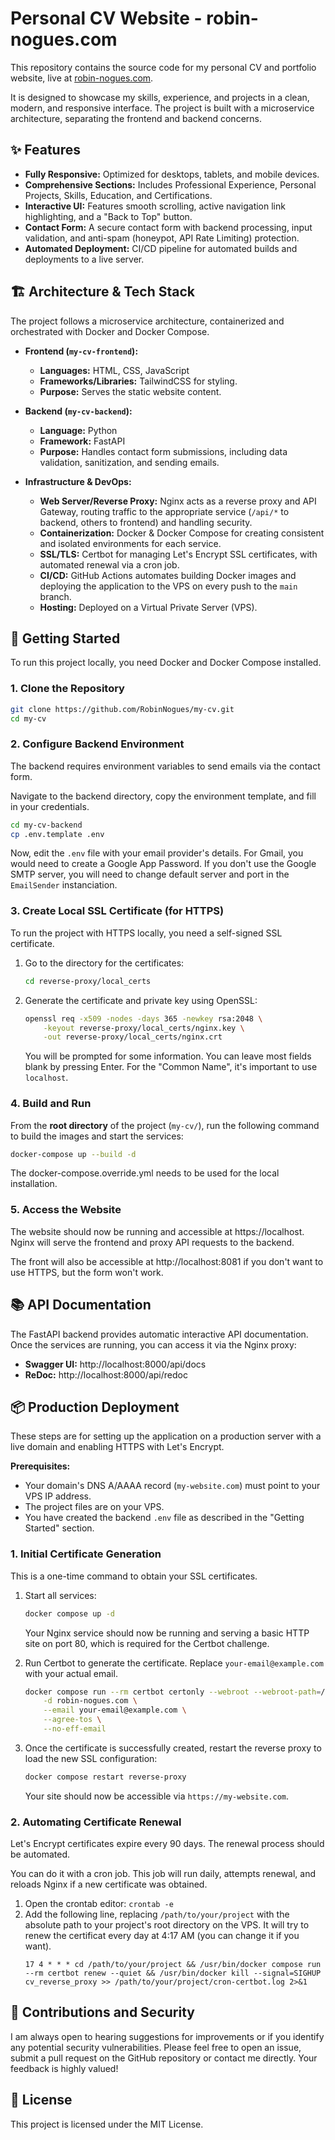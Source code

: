 # Personal CV Website - robin-nogues.com

This repository contains the source code for my personal CV and portfolio website, live at [robin-nogues.com](https://robin-nogues.com/).

It is designed to showcase my skills, experience, and projects in a clean, modern, and responsive interface. The project is built with a microservice architecture, separating the frontend and backend concerns.

## ✨ Features

-   **Fully Responsive:** Optimized for desktops, tablets, and mobile devices.
-   **Comprehensive Sections:** Includes Professional Experience, Personal Projects, Skills, Education, and Certifications.
-   **Interactive UI:** Features smooth scrolling, active navigation link highlighting, and a "Back to Top" button.
-   **Contact Form:** A secure contact form with backend processing, input validation, and anti-spam (honeypot, API Rate Limiting) protection.
-   **Automated Deployment:** CI/CD pipeline for automated builds and deployments to a live server.

## 🏗️ Architecture & Tech Stack

The project follows a microservice architecture, containerized and orchestrated with Docker and Docker Compose.

-   **Frontend (`my-cv-frontend`):**
    -   **Languages:** HTML, CSS, JavaScript
    -   **Frameworks/Libraries:** TailwindCSS for styling.
    -   **Purpose:** Serves the static website content.

-   **Backend (`my-cv-backend`):**
    -   **Language:** Python
    -   **Framework:** FastAPI
    -   **Purpose:** Handles contact form submissions, including data validation, sanitization, and sending emails.

-   **Infrastructure & DevOps:**
    -   **Web Server/Reverse Proxy:** Nginx acts as a reverse proxy and API Gateway, routing traffic to the appropriate service (`/api/*` to backend, others to frontend) and handling security.
    -   **Containerization:** Docker & Docker Compose for creating consistent and isolated environments for each service.
    -   **SSL/TLS:** Certbot for managing Let's Encrypt SSL certificates, with automated renewal via a cron job.
    -   **CI/CD:** GitHub Actions automates building Docker images and deploying the application to the VPS on every push to the `main` branch.
    -   **Hosting:** Deployed on a Virtual Private Server (VPS).

## 🚀 Getting Started

To run this project locally, you need Docker and Docker Compose installed.

### 1. Clone the Repository

```bash
git clone https://github.com/RobinNogues/my-cv.git
cd my-cv
```

### 2. Configure Backend Environment

The backend requires environment variables to send emails via the contact form.

Navigate to the backend directory, copy the environment template, and fill in your credentials.

```bash
cd my-cv-backend
cp .env.template .env
```

Now, edit the `.env` file with your email provider's details. For Gmail, you would need to create a Google App Password.
If you don't use the Google SMTP server, you will need to change default server and port in the `EmailSender` instanciation.

### 3. Create Local SSL Certificate (for HTTPS)

To run the project with HTTPS locally, you need a self-signed SSL certificate.

1.  Go to the directory for the certificates:

    ```bash
    cd reverse-proxy/local_certs
    ```

2.  Generate the certificate and private key using OpenSSL:

    ```bash
    openssl req -x509 -nodes -days 365 -newkey rsa:2048 \
        -keyout reverse-proxy/local_certs/nginx.key \
        -out reverse-proxy/local_certs/nginx.crt
    ```

    You will be prompted for some information. You can leave most fields blank by pressing Enter. For the "Common Name", it's important to use `localhost`.

### 4. Build and Run

From the **root directory** of the project (`my-cv/`), run the following command to build the images and start the services:

```bash
docker-compose up --build -d
```

The docker-compose.override.yml needs to be used for the local installation.

### 5. Access the Website

The website should now be running and accessible at https://localhost. Nginx will serve the frontend and proxy API requests to the backend.

The front will also be accessible at http://localhost:8081 if you don't want to use HTTPS, but the form won't work.

## 📚 API Documentation

The FastAPI backend provides automatic interactive API documentation. Once the services are running, you can access it via the Nginx proxy:

-   **Swagger UI:** http://localhost:8000/api/docs
-   **ReDoc:** http://localhost:8000/api/redoc

## 📦 Production Deployment

These steps are for setting up the application on a production server with a live domain and enabling HTTPS with Let's Encrypt.

**Prerequisites:**
- Your domain's DNS A/AAAA record (`my-website.com`) must point to your VPS IP address.
- The project files are on your VPS.
- You have created the backend `.env` file as described in the "Getting Started" section.

### 1. Initial Certificate Generation

This is a one-time command to obtain your SSL certificates.

1.  Start all services:
    ```bash
    docker compose up -d
    ```
    Your Nginx service should now be running and serving a basic HTTP site on port 80, which is required for the Certbot challenge.

2.  Run Certbot to generate the certificate. Replace `your-email@example.com` with your actual email.
    ```bash
    docker compose run --rm certbot certonly --webroot --webroot-path=/var/www/certbot \
        -d robin-nogues.com \
        --email your-email@example.com \
        --agree-tos \
        --no-eff-email
    ```

3.  Once the certificate is successfully created, restart the reverse proxy to load the new SSL configuration:
    ```bash
    docker compose restart reverse-proxy
    ```
    Your site should now be accessible via `https://my-website.com`.

### 2. Automating Certificate Renewal

Let's Encrypt certificates expire every 90 days. The renewal process should be automated.

You can do it with a cron job. This job will run daily, attempts renewal, and reloads Nginx if a new certificate was obtained.

1.  Open the crontab editor: `crontab -e`
2.  Add the following line, replacing `/path/to/your/project` with the absolute path to your project's root directory on the VPS. It will try to renew the certificat every day at 4:17 AM (you can change it if you want).
    ```
    17 4 * * * cd /path/to/your/project && /usr/bin/docker compose run --rm certbot renew --quiet && /usr/bin/docker kill --signal=SIGHUP cv_reverse_proxy >> /path/to/your/project/cron-certbot.log 2>&1
    ```

## 🤝 Contributions and Security

I am always open to hearing suggestions for improvements or if you identify any potential security vulnerabilities. Please feel free to open an issue, submit a pull request on the GitHub repository or contact me directly. Your feedback is highly valued!

## 📜 License

This project is licensed under the MIT License.
